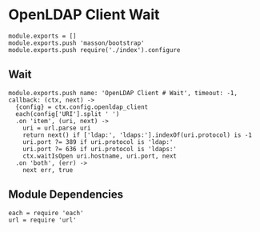 
# OpenLDAP Client Wait

    module.exports = []
    module.exports.push 'masson/bootstrap'
    module.exports.push require('./index').configure

## Wait

    module.exports.push name: 'OpenLDAP Client # Wait', timeout: -1, callback: (ctx, next) ->
      {config} = ctx.config.openldap_client
      each(config['URI'].split ' ')
      .on 'item', (uri, next) ->
        uri = url.parse uri
        return next() if ['ldap:', 'ldaps:'].indexOf(uri.protocol) is -1
        uri.port ?= 389 if uri.protocol is 'ldap:'
        uri.port ?= 636 if uri.protocol is 'ldaps:'
        ctx.waitIsOpen uri.hostname, uri.port, next
      .on 'both', (err) ->
        next err, true

## Module Dependencies

    each = require 'each'
    url = require 'url'
